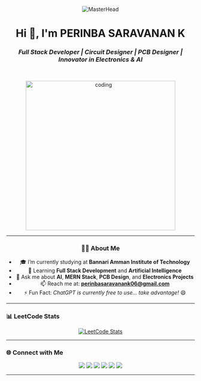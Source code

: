 <!-- HEADER GIF -->
<p align="center">
  <img src="https://user-images.githubusercontent.com/10498744/210012254-234538ff-d198-48aa-8964-37e6fd45d227.gif" alt="MasterHead" />
</p>

<h1 align="center">Hi 👋, I'm PERINBA SARAVANAN K</h1>
<h3 align="center"><i>Full Stack Developer | Circuit Designer | PCB Designer | Innovator in Electronics & AI</i></h3>

<br/>

<!-- CODING GIF -->
<p align="center">
  <img src="https://user-images.githubusercontent.com/74038190/212749695-a6817c5a-a794-462b-afca-1b5ce7dd5e63.gif" alt="coding" width="400"/>
</p>

---
<div align="center">

### 👨‍💻 About Me

- 🎓 I’m currently studying at **Bannari Amman Institute of Technology**  
- 🚀 Learning **Full Stack Development** and **Artificial Intelligence**  
- 💬 Ask me about **AI**, **MERN Stack**, **PCB Design**, and **Electronics Projects**  
- 📫 Reach me at: **perinbasaravanank06@gmail.com**  
- ⚡ Fun Fact: *ChatGPT is currently free to use... take advantage!* 😄

</div>

---

### 📊 LeetCode Stats

<p align="center">
  <a href="https://leetcode.com/Perinbasaravanank_06">
    <img src="https://leetcard.jacoblin.cool/Perinbasaravanank_06" alt="LeetCode Stats" />
  </a>
</p>

---

### 🌐 Connect with Me

<p align="center">
  <a href="https://www.linkedin.com/in/perinbasaravanan06" target="_blank"><img src="https://img.shields.io/badge/LinkedIn-0077B5?style=for-the-badge&logo=linkedin&logoColor=white" /></a>
  <a href="https://stackoverflow.com/users/perinba__saravanan_06" target="_blank"><img src="https://img.shields.io/badge/StackOverflow-FE7A16?style=for-the-badge&logo=stackoverflow&logoColor=white" /></a>
  <a href="https://instagram.com/__saravanan__4106" target="_blank"><img src="https://img.shields.io/badge/Instagram-E4405F?style=for-the-badge&logo=instagram&logoColor=white" /></a>
  <a href="https://www.hackerrank.com/perinbasaravana2" target="_blank"><img src="https://img.shields.io/badge/HackerRank-2EC866?style=for-the-badge&logo=hackerrank&logoColor=white" /></a>
  <a href="https://www.leetcode.com/perinbasaravanan_06" target="_blank"><img src="https://img.shields.io/badge/LeetCode-FFA116?style=for-the-badge&logo=leetcode&logoColor=white" /></a>
  <a href="https://auth.geeksforgeeks.org/user/perinbasaravanan_06" target="_blank"><img src="https://img.shields.io/badge/GeeksforGeeks-2F8D46?style=for-the-badge&logo=geeksforgeeks&logoColor=white" /></a>
</p>

---

